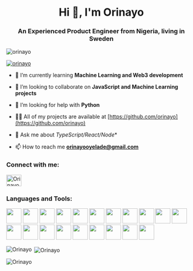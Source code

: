 <h1 align="center">Hi 👋, I'm Orinayo</h1>
<h3 align="center">An Experienced Product Engineer from Nigeria, living in Sweden</h3>

<p align="left"> <img src="https://komarev.com/ghpvc/?username=orinayo&label=Profile%20views&color=0e75b6&style=flat" alt="orinayo" /> </p>

<p align="left"> <a href="https://github.com/ryo-ma/github-profile-trophy"><img src="https://github-profile-trophy.vercel.app/?username=orinayo" alt="orinayo" /></a> </p>

- 🌱 I’m currently learning **Machine Learning and Web3 development**

- 👯 I’m looking to collaborate on **JavaScript and Machine Learning projects**

- 🤝 I’m looking for help with **Python**

- 👨‍💻 All of my projects are available at [https://github.com/orinayo](https://github.com/orinayo)

- 💬 Ask me about *TypeScript/React/Node**

- 📫 How to reach me **orinayooyelade@gmail.com**

<h3 align="left">Connect with me:</h3>
<p align="left">
<a href="https://linkedin.com/in/oluwasegun-oyelade-b4973ba7" target="blank"><img align="center" src="https://raw.githubusercontent.com/rahuldkjain/github-profile-readme-generator/master/src/images/icons/Social/linked-in-alt.svg" alt="Orinayo Oyelade" height="30" width="40" /></a>
</p>

<h3 align="left">Languages and Tools:</h3>
<p align="left">
<img src="https://cdn.jsdelivr.net/gh/devicons/devicon/icons/css3/css3-original.svg" width="40" height="40" />
<img src="https://cdn.jsdelivr.net/gh/devicons/devicon/icons/docker/docker-original.svg" width="40" height="40" />
<img src="https://cdn.jsdelivr.net/gh/devicons/devicon/icons/firebase/firebase-plain.svg" width="40" height="40" />
<img src="https://cdn.jsdelivr.net/gh/devicons/devicon/icons/googlecloud/googlecloud-original.svg" width="40" height="40" />
<img src="https://cdn.jsdelivr.net/gh/devicons/devicon/icons/html5/html5-original.svg" width="40" height="40" />
<img src="https://cdn.jsdelivr.net/gh/devicons/devicon/icons/java/java-original.svg" width="40" height="40" />
<img src="https://cdn.jsdelivr.net/gh/devicons/devicon/icons/jupyter/jupyter-original.svg" width="40" height="40" />
<img src="https://cdn.jsdelivr.net/gh/devicons/devicon/icons/mongodb/mongodb-original.svg" width="40" height="40" />
<img src="https://cdn.jsdelivr.net/gh/devicons/devicon/icons/nestjs/nestjs-plain.svg" width="40" height="40" />
<img src="https://cdn.jsdelivr.net/gh/devicons/devicon/icons/nextjs/nextjs-original.svg" width="40" height="40" />
<img src="https://cdn.jsdelivr.net/gh/devicons/devicon/icons/nodejs/nodejs-original.svg" width="40" height="40"/>
<img src="https://cdn.jsdelivr.net/gh/devicons/devicon/icons/numpy/numpy-original.svg" width="40" height="40" />
<img src="https://cdn.jsdelivr.net/gh/devicons/devicon/icons/postgresql/postgresql-original.svg" width="40" height="40" />
<img src="https://cdn.jsdelivr.net/gh/devicons/devicon/icons/python/python-original.svg" width="40" height="40" />
<img src="https://cdn.jsdelivr.net/gh/devicons/devicon/icons/react/react-original.svg" width="40" height="40" />
<img src="https://cdn.jsdelivr.net/gh/devicons/devicon/icons/redux/redux-original.svg" width="40" height="40" />
<img src="https://cdn.jsdelivr.net/gh/devicons/devicon/icons/sass/sass-original.svg" width="40" height="40" />
<img src="https://cdn.jsdelivr.net/gh/devicons/devicon/icons/tailwindcss/tailwindcss-original-wordmark.svg" width="40" height="40" />
<img src="https://cdn.jsdelivr.net/gh/devicons/devicon/icons/tensorflow/tensorflow-original.svg" width="40" height="40" />
<img src="https://cdn.jsdelivr.net/gh/devicons/devicon/icons/typescript/typescript-original.svg" width="40" height="40" />
</p>


<p><img align="left" src="https://github-readme-stats.vercel.app/api/top-langs?username=orinayo&show_icons=true&locale=en&layout=compact" alt="Orinayo" /></p>

<p>&nbsp;<img align="center" src="https://github-readme-stats.vercel.app/api?username=orinayo&show_icons=true&locale=en" alt="Orinayo" /></p>

<p><img align="center" src="https://github-readme-streak-stats.herokuapp.com/?user=orinayo&" alt="Orinayo" /></p>

